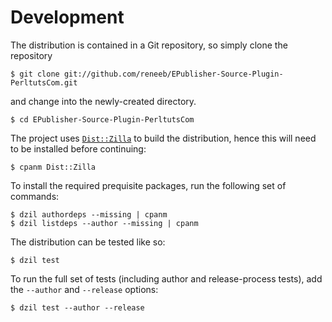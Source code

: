 
# Development

The distribution is contained in a Git repository, so simply clone the
repository

```
$ git clone git://github.com/reneeb/EPublisher-Source-Plugin-PerltutsCom.git
```

and change into the newly-created directory.

```
$ cd EPublisher-Source-Plugin-PerltutsCom
```

The project uses [`Dist::Zilla`](https://metacpan.org/pod/Dist::Zilla) to
build the distribution, hence this will need to be installed before
continuing:

```
$ cpanm Dist::Zilla
```

To install the required prequisite packages, run the following set of
commands:

```
$ dzil authordeps --missing | cpanm
$ dzil listdeps --author --missing | cpanm
```

The distribution can be tested like so:

```
$ dzil test
```

To run the full set of tests (including author and release-process tests),
add the `--author` and `--release` options:

```
$ dzil test --author --release
```
